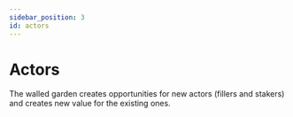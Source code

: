 ```yaml
---
sidebar_position: 3
id: actors
---
```


# Actors

The walled garden creates opportunities for new actors (fillers and stakers) and creates new value for the existing ones.
